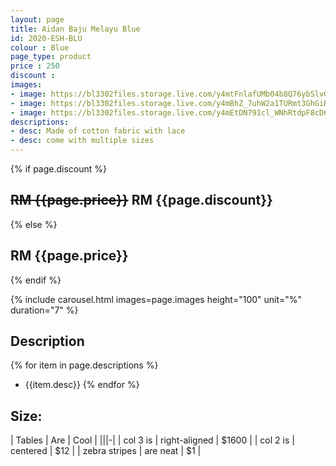 ```yaml
---
layout: page
title: Aidan Baju Melayu Blue
id: 2020-ESH-BLU
colour : Blue
page_type: product
price : 250
discount : 
images:
- image: https://bl3302files.storage.live.com/y4mtFnlafUMb04b8Q76ybSlvCrGsJyYOZpPjwy5lcjAHxQqQwTqYPDRc0hpBX2n9QzgrPm5sWudMZJHP9JRF8vkZ3mAJRlk48d7zVLujJk2KIgggbtXGlHfdnyxefWM180K0ooHL9pMdpiECysUOAJSkjwbpPVlKGHVvAiSiA7SxTfsiGD2RGZdw2EsQZnoNf7a?width=819&height=1024&cropmode=none
- image: https://bl3302files.storage.live.com/y4mBhZ_7uhW2a1TURmt3GhGiRcALaMIG4GMhrmJmvtYJnBZXdtXAQyz0n4cAguirygtV6ysJAz32An8XunRgR_bUpxl4tj9mSdzKNi5n-uhp_xJU-zePv8c0spZTleRakbse0WklbK-loXMe6NnVUPHYL0v2P8JvZABd_m7zliH2TP5DedgovroIA0-rr394vc7?width=819&height=1024&cropmode=none
- image: https://bl3302files.storage.live.com/y4mEtDN791cl_WNhRtdpF8cD6EvMx06x4piJ44vMgJjeRsUbd-QbN9qbi2NYHJSFb27h_aXla1VxofrjN1AaOjP2m7qfy5Udn-QG7RWd_1YhpJT5CL0M5iVLFPr6Z2btk4gwXaOSAFngMvHRdcMw9OTKA21U5xPHaAfb2MTb9zxIRj0W9UcbAZGGOXglLbHPNQJ?width=819&height=1024&cropmode=none
descriptions:
- desc: Made of cotton fabric with lace
- desc: come with multiple sizes
---
```

{% if page.discount %}
##  **~~RM {{page.price}}~~ RM {{page.discount}}**
{% else %}
## **RM {{page.price}}**
{% endif %}

{% include carousel.html images=page.images height="100" unit="%" duration="7" %}

## Description
{% for item in page.descriptions %}
- {{item.desc}}
{% endfor %}


## Size:  

| Tables        | Are           | Cool  |
|||-|
| col 3 is      | right-aligned | $1600 |
| col 2 is      | centered      |   $12 |
| zebra stripes | are neat      |    $1 |

  
